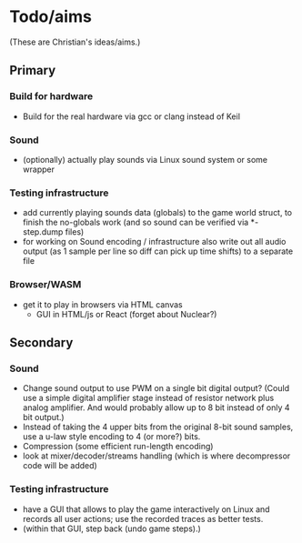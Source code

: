 # Todo/aims

(These are Christian's ideas/aims.)

## Primary

### Build for hardware

* Build for the real hardware via gcc or clang instead of Keil

### Sound

* (optionally) actually play sounds via Linux sound system or
  some wrapper

### Testing infrastructure

* add currently playing sounds data (globals) to the game world
  struct, to finish the no-globals work (and so sound can be verified
  via *-step.dump files)
* for working on Sound encoding / infrastructure also write out all
  audio output (as 1 sample per line so diff can pick up time shifts)
  to a separate file

### Browser/WASM

* get it to play in browsers via HTML canvas
    * GUI in HTML/js or React (forget about Nuclear?)

## Secondary

### Sound

* Change sound output to use PWM on a single bit digital output?
  (Could use a simple digital amplifier stage instead of resistor
  network plus analog amplifier. And would probably allow up to 8 bit
  instead of only 4 bit output.)
* Instead of taking the 4 upper bits from the original 8-bit sound
  samples, use a u-law style encoding to 4 (or more?) bits.
* Compression (some efficient run-length encoding)
* look at mixer/decoder/streams handling (which is where decompressor
  code will be added)

### Testing infrastructure

* have a GUI that allows to play the game interactively on Linux and
  records all user actions; use the recorded traces as better tests.
* (within that GUI, step back (undo game steps).)

